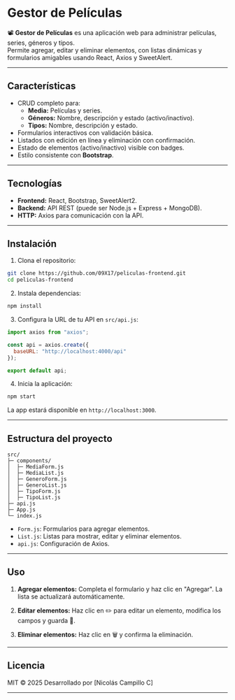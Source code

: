 # Gestor de Películas

📽️ **Gestor de Películas** es una aplicación web para administrar películas, series, géneros y tipos.  
Permite agregar, editar y eliminar elementos, con listas dinámicas y formularios amigables usando React, Axios y SweetAlert.

---

## Características

- CRUD completo para:
  - **Media:** Películas y series.
  - **Géneros:** Nombre, descripción y estado (activo/inactivo).
  - **Tipos:** Nombre, descripción y estado.
- Formularios interactivos con validación básica.
- Listados con edición en línea y eliminación con confirmación.
- Estado de elementos (activo/inactivo) visible con badges.
- Estilo consistente con **Bootstrap**.

---

## Tecnologías

- **Frontend:** React, Bootstrap, SweetAlert2.
- **Backend:** API REST (puede ser Node.js + Express + MongoDB).
- **HTTP:** Axios para comunicación con la API.

---

## Instalación

1. Clona el repositorio:

```bash
git clone https://github.com/09X17/peliculas-frontend.git
cd peliculas-frontend
````

2. Instala dependencias:

```bash
npm install
```

3. Configura la URL de tu API en `src/api.js`:

```javascript
import axios from "axios";

const api = axios.create({
  baseURL: "http://localhost:4000/api" 
});

export default api;
```

4. Inicia la aplicación:

```bash
npm start
```

La app estará disponible en `http://localhost:3000`.

---

## Estructura del proyecto

```
src/
├─ components/
│  ├─ MediaForm.js
│  ├─ MediaList.js
│  ├─ GeneroForm.js
│  ├─ GeneroList.js
│  ├─ TipoForm.js
│  ├─ TipoList.js
├─ api.js
├─ App.js
└─ index.js
```

* `Form.js`: Formularios para agregar elementos.
* `List.js`: Listas para mostrar, editar y eliminar elementos.
* `api.js`: Configuración de Axios.

---

## Uso

1. **Agregar elementos:**
   Completa el formulario y haz clic en "Agregar".
   La lista se actualizará automáticamente.

2. **Editar elementos:**
   Haz clic en ✏️ para editar un elemento, modifica los campos y guarda 💾.

3. **Eliminar elementos:**
   Haz clic en 🗑️ y confirma la eliminación.

---

## Licencia

MIT © 2025
Desarrollado por \[Nicolás Campillo C]

---

